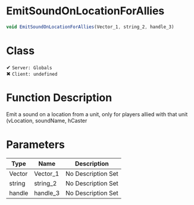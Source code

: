 # EmitSoundOnLocationForAllies
```js	
void EmitSoundOnLocationForAllies(Vector_1, string_2, handle_3)
```
# Class
✔ `Server: Globals`  
✖ `Client: undefined`  

# Function Description
Emit a sound on a location from a unit, only for players allied with that unit (vLocation, soundName, hCaster
# Parameters
Type|Name|Description
--|--|--
Vector|Vector_1|No Description Set
string|string_2|No Description Set
handle|handle_3|No Description Set
